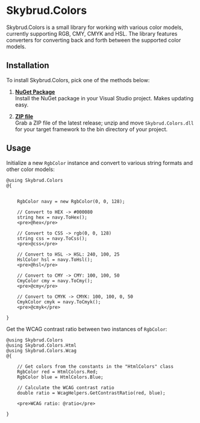 Skybrud.Colors
==============

Skybrud.Colors is a small library for working with various color models, currently supporting RGB, CMY, CMYK and HSL. The library features converters for converting back and forth between the supported color models.

## Installation

To install Skybrud.Colors, pick one of the methods below:

1. [**NuGet Package**][NuGetPackage]  
   Install the NuGet package in your Visual Studio project. Makes updating easy.
   
2. [**ZIP file**][GitHubRelease]  
   Grab a ZIP file of the latest release; unzip and move `Skybrud.Colors.dll` for your target framework to the bin directory of your project.
   
   

## Usage

Initialize a new `RgbColor` instance and convert to various string formats and other color models:

```cshtml
@using Skybrud.Colors
@{


    RgbColor navy = new RgbColor(0, 0, 128);

    // Convert to HEX -> #000080
    string hex = navy.ToHex();
    <pre>@hex</pre>

    // Convert to CSS -> rgb(0, 0, 128)
    string css = navy.ToCss();
    <pre>@css</pre>

    // Convert to HSL -> HSL: 240, 100, 25
    HslColor hsl = navy.ToHsl();
    <pre>@hsl</pre>

    // Convert to CMY -> CMY: 100, 100, 50
    CmyColor cmy = navy.ToCmy();
    <pre>@cmy</pre>

    // Convert to CMYK -> CMYK: 100, 100, 0, 50
    CmykColor cmyk = navy.ToCmyk();
    <pre>@cmyk</pre>

}
```

Get the WCAG contrast ratio between two instances of `RgbColor`:

```cshtml
@using Skybrud.Colors
@using Skybrud.Colors.Html
@using Skybrud.Colors.Wcag
@{

    // Get colors from the constants in the "HtmlColors" class
    RgbColor red = HtmlColors.Red;
    RgbColor blue = HtmlColors.Blue;
  
    // Calculate the WCAG contrast ratio
    double ratio = WcagHelpers.GetContrastRatio(red, blue);

    <pre>WCAG ratio: @ratio</pre>

}
```




   
[NuGetPackage]: https://www.nuget.org/packages/Skybrud.Colors
[GitHubRelease]: https://github.com/abjerner/Skybrud.Colors/releases/latest
[Changelog]: https://github.com/abjerner/Skybrud.Colors/releases
[Issues]: https://github.com/abjerner/Skybrud.Colors/issues
